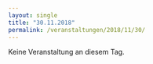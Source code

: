 ```yaml
---
layout: single
title: "30.11.2018"
permalink: /veranstaltungen/2018/11/30/
---
```


Keine Veranstaltung an diesem Tag.
